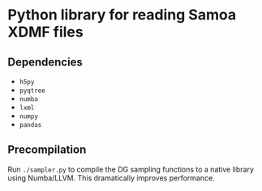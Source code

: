 # Python library for reading Samoa XDMF files

## Dependencies

- `h5py`
- `pyqtree`
- `numba`
- `lxml`
- `numpy`
- `pandas`

## Precompilation

Run `./sampler.py` to compile the DG sampling functions to a native library using Numba/LLVM. This dramatically improves performance.